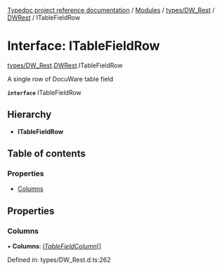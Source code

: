 [Typedoc project reference documentation](../README.md) / [Modules](../modules.md) / [types/DW_Rest](../modules/types_dw_rest.md) / [DWRest](../modules/types_dw_rest.dwrest.md) / ITableFieldRow

# Interface: ITableFieldRow

[types/DW_Rest](../modules/types_dw_rest.md).[DWRest](../modules/types_dw_rest.dwrest.md).ITableFieldRow

A single row of DocuWare table field

**`interface`** ITableFieldRow

## Hierarchy

* **ITableFieldRow**

## Table of contents

### Properties

- [Columns](types_dw_rest.dwrest.itablefieldrow.md#columns)

## Properties

### Columns

• **Columns**: [*ITableFieldColumn*](types_dw_rest.dwrest.itablefieldcolumn.md)[]

Defined in: types/DW_Rest.d.ts:262
